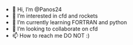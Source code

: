 - 👋 Hi, I’m @Panos24
- 👀 I’m interested in cfd and rockets
- 🌱 I’m currently learning FORTRAN and python
- 💞️ I’m looking to collaborate on cfd
- 📫 How to reach me DO NOT :)

<!---
Panos2411/Panos2411 is a ✨ special ✨ repository because its `README.md` (this file) appears on your GitHub profile.
You can click the Preview link to take a look at your changes.
--->
